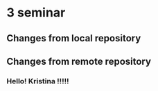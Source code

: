 # 3 seminar

## Changes from local repository

## Changes from remote repository

###  Hello! Kristina !!!!!
